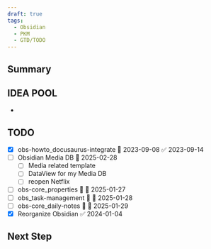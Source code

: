 ```yaml
---
draft: true
tags:
  - Obsidian
  - PKM
  - GTD/TODO
---
```

## Summary


## IDEA POOL

- 

## TODO

- [x] obs-howto_docusaurus-integrate 📅 2023-09-08 ✅ 2023-09-14
- [ ] Obsidian Media DB 📅 2025-02-28
	- [ ] Media related template
	- [ ] DataView for my Media DB
	- [ ] reopen Netflix
- [ ] obs-core_properties 🔽 📅 2025-01-27
- [ ] obs_task-management 🔽 📅 2025-01-28
- [ ] obs-core_daily-notes 🔼 📅 2025-01-29
- [x] Reorganize Obsidian ✅ 2024-01-04

## Next Step

